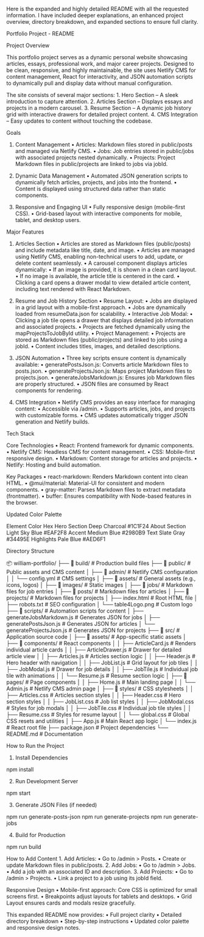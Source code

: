 Here is the expanded and highly detailed README with all the requested information. I have included deeper explanations, an enhanced project overview, directory breakdown, and expanded sections to ensure full clarity.

Portfolio Project - README

Project Overview

This portfolio project serves as a dynamic personal website showcasing articles, essays, professional work, and major career projects. Designed to be clean, responsive, and highly maintainable, the site uses Netlify CMS for content management, React for interactivity, and JSON automation scripts to dynamically pull and display data without manual configuration.

The site consists of several major sections:
	1.	Hero Section – A sleek introduction to capture attention.
	2.	Articles Section – Displays essays and projects in a modern carousel.
	3.	Resume Section – A dynamic job history grid with interactive drawers for detailed project content.
	4.	CMS Integration – Easy updates to content without touching the codebase.

Goals

1. Content Management
	•	Articles: Markdown files stored in public/posts and managed via Netlify CMS.
	•	Jobs: Job entries stored in public/jobs with associated projects nested dynamically.
	•	Projects: Project Markdown files in public/projects are linked to jobs via jobId.

2. Dynamic Data Management
	•	Automated JSON generation scripts to dynamically fetch articles, projects, and jobs into the frontend.
	•	Content is displayed using structured data rather than static components.

3. Responsive and Engaging UI
	•	Fully responsive design (mobile-first CSS).
	•	Grid-based layout with interactive components for mobile, tablet, and desktop users.

Major Features

1. Articles Section
	•	Articles are stored as Markdown files (public/posts) and include metadata like title, date, and image.
	•	Articles are managed using Netlify CMS, enabling non-technical users to add, update, or delete content seamlessly.
	•	A carousel component displays articles dynamically:
	•	If an image is provided, it is shown in a clean card layout.
	•	If no image is available, the article title is centered in the card.
	•	Clicking a card opens a drawer modal to view detailed article content, including text rendered with React Markdown.

2. Resume and Job History Section
	•	Resume Layout:
	•	Jobs are displayed in a grid layout with a mobile-first approach.
	•	Jobs are dynamically loaded from resumeData.json for scalability.
	•	Interactive Job Modal:
	•	Clicking a job tile opens a drawer that displays detailed job information and associated projects.
	•	Projects are fetched dynamically using the mapProjectsToJobById utility.
	•	Project Management:
	•	Projects are stored as Markdown files (public/projects) and linked to jobs using a jobId.
	•	Content includes titles, images, and detailed descriptions.

3. JSON Automation
	•	Three key scripts ensure content is dynamically available:
	•	generatePostsJson.js: Converts article Markdown files to posts.json.
	•	generateProjectsJson.js: Maps project Markdown files to projects.json.
	•	generateJobsMarkdown.js: Ensures job Markdown files are properly structured.
	•	JSON files are consumed by React components for rendering.

4. CMS Integration
	•	Netlify CMS provides an easy interface for managing content:
	•	Accessible via /admin.
	•	Supports articles, jobs, and projects with customizable forms.
	•	CMS updates automatically trigger JSON generation and Netlify builds.

Tech Stack

Core Technologies
	•	React: Frontend framework for dynamic components.
	•	Netlify CMS: Headless CMS for content management.
	•	CSS: Mobile-first responsive design.
	•	Markdown: Content storage for articles and projects.
	•	Netlify: Hosting and build automation.

Key Packages
	•	react-markdown: Renders Markdown content into clean HTML.
	•	@mui/material: Material-UI for consistent and modern components.
	•	gray-matter: Parses Markdown files to extract metadata (frontmatter).
	•	buffer: Ensures compatibility with Node-based features in the browser.

Updated Color Palette

Element	Color	Hex
Hero Section	Deep Charcoal	#1C1F24
About Section	Light Sky Blue	#EAF2F8
Accent	Medium Blue	#2980B9
Text	Slate Gray	#34495E
Highlights	Pale Blue	#AED6F1

Directory Structure

📦 william-portfolio/
├── 📂 build/                     # Production build files
├── 📂 public/                    # Public assets and CMS content
│   ├── 📂 admin/                 # Netlify CMS configuration
│   │   └── config.yml            # CMS settings
│   ├── 📂 assets/                # General assets (e.g., icons, logos)
│   ├── 📂 images/                # Static images
│   ├── 📂 jobs/                  # Markdown files for job entries
│   ├── 📂 posts/                 # Markdown files for articles
│   ├── 📂 projects/              # Markdown files for projects
│   ├── index.html                # Root HTML file
│   ├── robots.txt                # SEO configuration
│   └── table4Logo.png            # Custom logo
├── 📂 scripts/                   # Automation scripts for content
│   ├── generateJobsMarkdown.js   # Generates JSON for jobs
│   ├── generatePostsJson.js      # Generates JSON for articles
│   └── generateProjectsJson.js   # Generates JSON for projects
├── 📂 src/                       # Application source code
│   ├── 📂 assets/                # App-specific static assets
│   ├── 📂 components/            # React components
│   │   ├── ArticleCard.js        # Renders individual article cards
│   │   ├── ArticleDrawer.js      # Drawer for detailed article view
│   │   ├── Articles.js           # Articles section logic
│   │   ├── Header.js             # Hero header with navigation
│   │   ├── JobList.js            # Grid layout for job tiles
│   │   ├── JobModal.js           # Drawer for job details
│   │   ├── JobTile.js            # Individual job tile with animations
│   │   └── Resume.js             # Resume section logic
│   ├── 📂 pages/                 # Page components
│   │   ├── Home.js               # Main landing page
│   │   └── Admin.js              # Netlify CMS admin page
│   ├── 📂 styles/                # CSS stylesheets
│   │   ├── Articles.css          # Articles section styles
│   │   ├── Header.css            # Hero section styles
│   │   ├── JobList.css           # Job list styles
│   │   ├── JobModal.css          # Styles for job modals
│   │   ├── JobTile.css           # Individual job tile styles
│   │   ├── Resume.css            # Styles for resume layout
│   │   └── global.css            # Global CSS resets and utilities
│   ├── App.js                    # Main React app logic
│   └── index.js                  # React root file
├── package.json                  # Project dependencies
└── README.md                     # Documentation

How to Run the Project

1. Install Dependencies

npm install

2. Run Development Server

npm start

3. Generate JSON Files (if needed)

npm run generate-posts-json
npm run generate-projects
npm run generate-jobs

4. Build for Production

npm run build

How to Add Content
	1.	Add Articles:
	•	Go to /admin > Posts.
	•	Create or update Markdown files in public/posts.
	2.	Add Jobs:
	•	Go to /admin > Jobs.
	•	Add a job with an associated ID and description.
	3.	Add Projects:
	•	Go to /admin > Projects.
	•	Link a project to a job using its jobId field.

Responsive Design
	•	Mobile-first approach: Core CSS is optimized for small screens first.
	•	Breakpoints adjust layouts for tablets and desktops.
	•	Grid Layout ensures cards and modals resize gracefully.

This expanded README now provides:
	•	Full project clarity
	•	Detailed directory breakdown
	•	Step-by-step instructions
	•	Updated color palette and responsive design notes.

